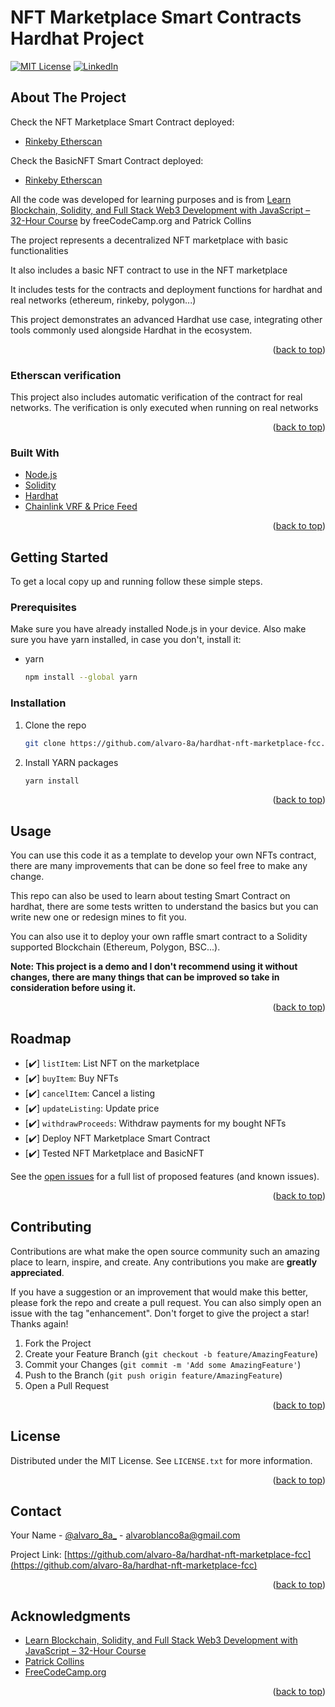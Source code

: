 # NFT Marketplace Smart Contracts Hardhat Project

<div id="top"></div>


[![MIT License][license-shield]][license-url]
[![LinkedIn][linkedin-shield]][linkedin-url]


<!-- ABOUT THE PROJECT -->
## About The Project

Check the NFT Marketplace Smart Contract deployed:
- [Rinkeby Etherscan](https://rinkeby.etherscan.io/address/0x3cb4F7C5f7e3355BEe1341251A8D8a2B04fBC7B7#code)

Check the BasicNFT Smart Contract deployed:
- [Rinkeby Etherscan](https://rinkeby.etherscan.io/address/0x81A6DE6E6389fcF0165774b3Eb13B6BDac5fb3dd#code)

All the code was developed for learning purposes and is from [Learn Blockchain, Solidity, and Full Stack Web3 Development with JavaScript – 32-Hour Course](https://www.youtube.com/watch?v=gyMwXuJrbJQ&lis) by freeCodeCamp.org and Patrick Collins

The project represents a decentralized NFT marketplace with basic functionalities

It also includes a basic NFT contract to use in the NFT marketplace

It includes tests for the contracts and deployment functions for hardhat and real networks (ethereum, rinkeby, polygon...)

This project demonstrates an advanced Hardhat use case, integrating other tools commonly used alongside Hardhat in the ecosystem.

<p align="right">(<a href="#top">back to top</a>)</p>



### Etherscan verification

This project also includes automatic verification of the contract for real networks. The verification is only executed when running on real networks

<p align="right">(<a href="#top">back to top</a>)</p>



### Built With

* [Node.js](https://nodejs.org/)
* [Solidity](https://docs.soliditylang.org/)
* [Hardhat](https://hardhat.org/)
* [Chainlink VRF & Price Feed](https://docs.chain.link/ethereum/)


<p align="right">(<a href="#top">back to top</a>)</p>



<!-- GETTING STARTED -->
## Getting Started

To get a local copy up and running follow these simple steps.

### Prerequisites

Make sure you have already installed Node.js in your device. Also make sure you have yarn installed, in case you don't, install it:

* yarn
  ```sh
  npm install --global yarn
  ```

### Installation

1. Clone the repo
   ```sh
   git clone https://github.com/alvaro-8a/hardhat-nft-marketplace-fcc.git
   ```
2. Install YARN packages
   ```sh
   yarn install
   ```

<p align="right">(<a href="#top">back to top</a>)</p>



<!-- USAGE EXAMPLES -->
## Usage

You can use this code it as a template to develop your own NFTs contract, there are many improvements that can be done so feel free to make any change.

This repo can also be used to learn about testing Smart Contract on hardhat, there are some tests written to understand the basics but you can write new one or redesign mines to fit you. 

You can also use it to deploy your own raffle smart contract to a Solidity supported Blockchain (Ethereum, Polygon, BSC...).

**Note: This project is a demo and I don't recommend using it without changes, there are many things that can be improved so take in consideration before using it.**


<p align="right">(<a href="#top">back to top</a>)</p>



<!-- ROADMAP -->
## Roadmap

- [✔️] `listItem`: List NFT on the marketplace
- [✔️] `buyItem`: Buy NFTs
- [✔️] `cancelItem`: Cancel a listing
- [✔️] `updateListing`: Update price
- [✔️] `withdrawProceeds`: Withdraw payments for my bought NFTs
- [✔️] Deploy NFT Marketplace Smart Contract
- [✔️] Tested NFT Marketplace and BasicNFT

See the [open issues](https://github.com/alvaro-8a/hardhat-nft-marketplace-fcc/issues) for a full list of proposed features (and known issues).

<p align="right">(<a href="#top">back to top</a>)</p>



<!-- CONTRIBUTING -->
## Contributing

Contributions are what make the open source community such an amazing place to learn, inspire, and create. Any contributions you make are **greatly appreciated**.

If you have a suggestion or an improvement that would make this better, please fork the repo and create a pull request. You can also simply open an issue with the tag "enhancement".
Don't forget to give the project a star! Thanks again!

1. Fork the Project
2. Create your Feature Branch (`git checkout -b feature/AmazingFeature`)
3. Commit your Changes (`git commit -m 'Add some AmazingFeature'`)
4. Push to the Branch (`git push origin feature/AmazingFeature`)
5. Open a Pull Request

<p align="right">(<a href="#top">back to top</a>)</p>



<!-- LICENSE -->
## License

Distributed under the MIT License. See `LICENSE.txt` for more information.

<p align="right">(<a href="#top">back to top</a>)</p>



<!-- CONTACT -->
## Contact

Your Name - [@alvaro_8a_](https://twitter.com/alvaro_8a_) - alvaroblanco8a@gmail.com

Project Link: [https://github.com/alvaro-8a/hardhat-nft-marketplace-fcc](https://github.com/alvaro-8a/hardhat-nft-marketplace-fcc)

<p align="right">(<a href="#top">back to top</a>)</p>



<!-- ACKNOWLEDGMENTS -->
## Acknowledgments

* [Learn Blockchain, Solidity, and Full Stack Web3 Development with JavaScript – 32-Hour Course](https://www.youtube.com/watch?v=gyMwXuJrbJQ&lis)
* [Patrick Collins](https://www.youtube.com/c/PatrickCollins)
* [FreeCodeCamp.org](https://www.youtube.com/c/Freecodecamp)

<p align="right">(<a href="#top">back to top</a>)</p>



<!-- MARKDOWN LINKS & IMAGES -->
<!-- https://www.markdownguide.org/basic-syntax/#reference-style-links -->
[contributors-shield]: https://img.shields.io/github/contributors/alvaro-8a/hardhat-nft-marketplace-fcc.svg?style=for-the-badge
[contributors-url]: https://github.com/alvaro-8a/hardhat-nft-marketplace-fcc/graphs/contributors
[forks-shield]: https://img.shields.io/github/forks/alvaro-8a/hardhat-nft-marketplace-fcc.svg?style=for-the-badge
[forks-url]: https://github.com/alvaro-8a/hardhat-nft-marketplace-fcc/network/members
[stars-shield]: https://img.shields.io/github/stars/alvaro-8a/hardhat-nft-marketplace-fcc.svg?style=for-the-badge
[stars-url]: https://github.com/alvaro-8a/hardhat-nft-marketplace-fcc/stargazers
[issues-shield]: https://img.shields.io/github/issues/alvaro-8a/hardhat-nft-marketplace-fcc.svg?style=for-the-badge
[issues-url]: https://github.com/alvaro-8a/hardhat-nft-marketplace-fcc/issues
[license-shield]: https://img.shields.io/github/license/alvaro-8a/hardhat-nft-marketplace-fcc.svg?style=for-the-badge
[license-url]: https://github.com/alvaro-8a/hardhat-nft-marketplace-fcc/blob/main/LICENSE
[linkedin-shield]: https://img.shields.io/badge/-LinkedIn-black.svg?style=for-the-badge&logo=linkedin&colorB=555
[linkedin-url]: https://linkedin.com/in/alvaro-blanco-ochoa-9b14561a9
[product-screenshot]: images/screenshot.png
